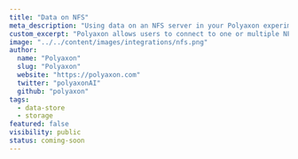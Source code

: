 ```yaml
---
title: "Data on NFS"
meta_description: "Using data on an NFS server in your Polyaxon experiments and jobs."
custom_excerpt: "Polyaxon allows users to connect to one or multiple NFS servers to access data directly on you machine learning experiments."
image: "../../content/images/integrations/nfs.png"
author:
  name: "Polyaxon"
  slug: "Polyaxon"
  website: "https://polyaxon.com"
  twitter: "polyaxonAI"
  github: "polyaxon"
tags: 
  - data-store
  - storage
featured: false
visibility: public
status: coming-soon
---
```

